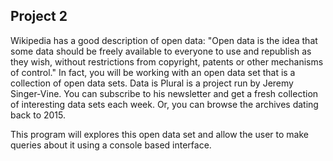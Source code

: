 ## Project 2

Wikipedia has a good description of open data: "Open data is the idea that some data should be freely available to everyone to use and republish as they wish, without restrictions from copyright, patents or other mechanisms of control." In fact, you will be working with an open data set that is a collection of open data sets. Data is Plural is a project run by Jeremy Singer-Vine. You can subscribe to his newsletter and get a fresh collection of interesting data sets each week. Or, you can browse the archives dating back to 2015.

This program will explores this open data set and allow the user to make queries about it using a console based interface.